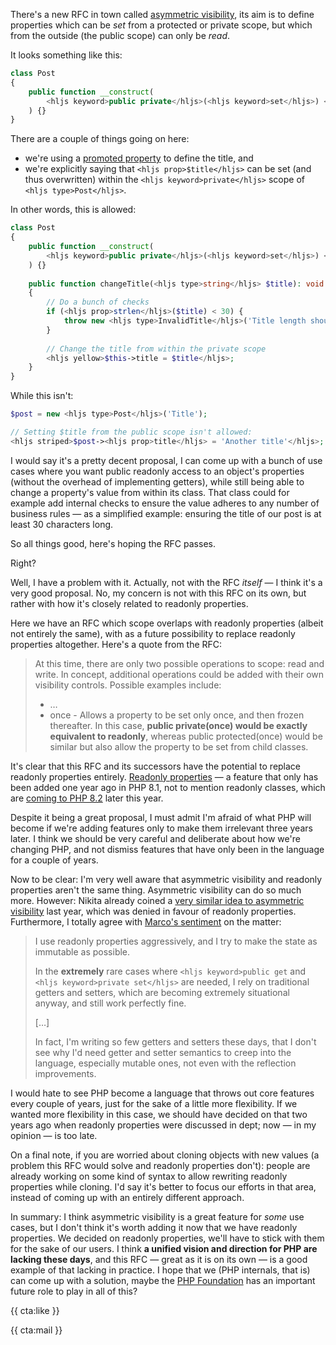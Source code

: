 There's a new RFC in town called [asymmetric visibility](https://wiki.php.net/rfc/asymmetric-visibility), its aim is to define properties which can be _set_ from a protected or private scope, but which from the outside (the public scope) can only be _read_.

It looks something like this:

```php
class Post
{
    public function __construct(
        <hljs keyword>public private</hljs>(<hljs keyword>set</hljs>) <hljs type>string</hljs> <hljs prop>$title</hljs>,
    ) {}
}
```

There are a couple of things going on here:

- we're using a [promoted property](/blog/constructor-promotion-in-php-8) to define the title, and
- we're explicitly saying that `<hljs prop>$title</hljs>` can be set (and thus overwritten) within the `<hljs keyword>private</hljs>` scope of `<hljs type>Post</hljs>`.

In other words, this is allowed:

```php
class Post
{
    public function __construct(
        <hljs keyword>public private</hljs>(<hljs keyword>set</hljs>) <hljs type>string</hljs> <hljs prop>$title</hljs>,
    ) {}
    
    public function changeTitle(<hljs type>string</hljs> $title): void
    {
        // Do a bunch of checks
        if (<hljs prop>strlen</hljs>($title) < 30) {
            throw new <hljs type>InvalidTitle</hljs>('Title length should be at least 30');
        }
        
        // Change the title from within the private scope
        <hljs yellow>$this->title = $title</hljs>;
    }
}
```

While this isn't:

```php
$post = new <hljs type>Post</hljs>('Title');

// Setting $title from the public scope isn't allowed:
<hljs striped>$post-><hljs prop>title</hljs> = 'Another title'</hljs>;
```

I would say it's a pretty decent proposal, I can come up with a bunch of use cases where you want public readonly access to an object's properties (without the overhead of implementing getters), while still being able to change a property's value from within its class. That class could for example add internal checks to ensure the value adheres to any number of business rules — as a simplified example: ensuring the title of our post is at least 30 characters long.

So all things good, here's hoping the RFC passes.

Right?

Well, I have a problem with it. Actually, not with the RFC _itself_ — I think it's a very good proposal. No, my concern is not with this RFC on its own, but rather with how it's closely related to readonly properties.

Here we have an RFC which scope overlaps with readonly properties (albeit not entirely the same), with as a future possibility to replace readonly properties altogether. Here's a quote from the RFC:

> At this time, there are only two possible operations to scope: read and write. In concept, additional operations could be added with their own visibility controls. Possible examples include:
>
> - …
> - once - Allows a property to be set only once, and then frozen thereafter. In this case, **public private(once) would be exactly equivalent to readonly**, whereas public protected(once) would be similar but also allow the property to be set from child classes.

It's clear that this RFC and its successors have the potential to replace readonly properties entirely. [Readonly properties](/blog/php-81-readonly-properties) — a feature that only has been added one year ago in PHP 8.1, not to mention readonly classes, which are [coming to PHP 8.2](/blog/new-in-php-82) later this year.

Despite it being a great proposal, I must admit I'm afraid of what PHP will become if we're adding features only to make them irrelevant three years later. I think we should be very careful and deliberate about how we're changing PHP, and not dismiss features that have only been in the language for a couple of years.

Now to be clear: I'm very well aware that asymmetric visibility and readonly properties aren't the same thing. Asymmetric visibility can do so much more. However: Nikita already coined a [very similar idea to asymmetric visibility](https://wiki.php.net/rfc/property_accessors) last year, which was denied in favour of readonly properties. Furthermore, I totally agree with [Marco's sentiment](https://externals.io/message/118353#118382) on the matter:

> I use readonly properties aggressively, and I try to make the state as immutable as possible.
>
> In the **extremely** rare cases where `<hljs keyword>public get`</hljs> and `<hljs keyword>private set</hljs>` are needed, I rely on traditional getters and setters, which are becoming extremely situational anyway, and still work perfectly fine.
> 
> […]
> 
> In fact, I'm writing so few getters and setters these days, that I don't see why I'd need getter and setter semantics to creep into the language, especially mutable ones, not even with the reflection improvements.

I would hate to see PHP become a language that throws out core features every couple of years, just for the sake of a little more flexibility. If we wanted more flexibility in this case, we should have decided on that two years ago when readonly properties were discussed in dept; now — in my opinion — is too late.

On a final note, if you are worried about cloning objects with new values (a problem this RFC would solve and readonly properties don't): people are already working on some kind of syntax to allow rewriting readonly properties while cloning. I'd say it's better to focus our efforts in that area, instead of coming up with an entirely different approach.

In summary: I think asymmetric visibility is a great feature for _some_ use cases, but I don't think it's worth adding it now that we have readonly properties. We decided on readonly properties, we'll have to stick with them for the sake of our users. I think **a unified vision and direction for PHP are lacking these days**, and this RFC — great as it is on its own — is a good example of that lacking in practice. I hope that we (PHP internals, that is) can come up with a solution, maybe the [PHP Foundation](https://opencollective.com/phpfoundation) has an important future role to play in all of this? 

{{ cta:like }}

{{ cta:mail }}
